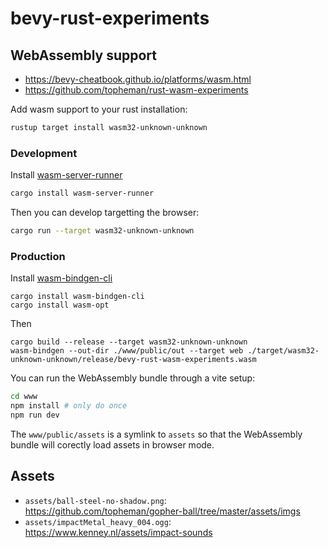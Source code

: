 # bevy-rust-experiments

## WebAssembly support

- https://bevy-cheatbook.github.io/platforms/wasm.html
- https://github.com/topheman/rust-wasm-experiments

Add wasm support to your rust installation:

```sh
rustup target install wasm32-unknown-unknown
```

### Development

Install [wasm-server-runner](https://github.com/jakobhellermann/wasm-server-runner)

```sh
cargo install wasm-server-runner
```

Then you can develop targetting the browser:

```sh
cargo run --target wasm32-unknown-unknown
```

### Production

Install [wasm-bindgen-cli](https://rustwasm.github.io/docs/wasm-bindgen/reference/cli.html)

```
cargo install wasm-bindgen-cli
cargo install wasm-opt
```

Then

```
cargo build --release --target wasm32-unknown-unknown
wasm-bindgen --out-dir ./www/public/out --target web ./target/wasm32-unknown-unknown/release/bevy-rust-wasm-experiments.wasm
```

You can run the WebAssembly bundle through a vite setup:

```sh
cd www
npm install # only do once
npm run dev
```

The `www/public/assets` is a symlink to `assets` so that the WebAssembly bundle will corectly load assets in browser mode.

## Assets

- `assets/ball-steel-no-shadow.png`: https://github.com/topheman/gopher-ball/tree/master/assets/imgs
- `assets/impactMetal_heavy_004.ogg`: https://www.kenney.nl/assets/impact-sounds
